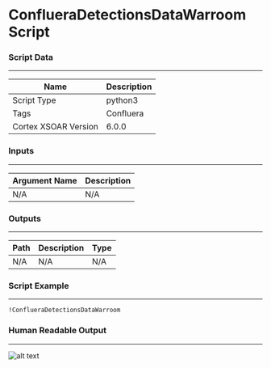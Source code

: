 # ConflueraDetectionsDataWarroom Script

### Script Data

---

| **Name** | **Description** |
| --- | --- |
| Script Type | python3 |
| Tags | Confluera |
| Cortex XSOAR Version | 6.0.0 |

### Inputs

---

| **Argument Name** | **Description** |
| --- | --- |
| N/A | N/A |

### Outputs

---

| **Path** | **Description** | **Type** |
| --- | --- | --- |
| N/A | N/A | N/A |

### Script Example

---
```!ConflueraDetectionsDataWarroom```

### Human Readable Output

---
![alt text](../../doc_files/DetectionsDataWarroom-Script.png)
